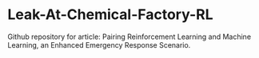 # Leak-At-Chemical-Factory-RL
Github repository for article: Pairing Reinforcement Learning and Machine Learning, an Enhanced Emergency Response Scenario.
